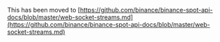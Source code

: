 This has been moved to [https://github.com/binance/binance-spot-api-docs/blob/master/web-socket-streams.md](https://github.com/binance/binance-spot-api-docs/blob/master/web-socket-streams.md)
